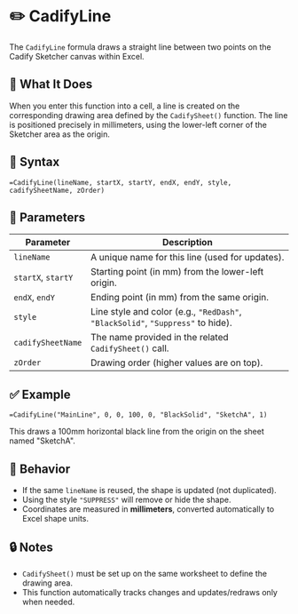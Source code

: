 # ✏️ CadifyLine

The `CadifyLine` formula draws a straight line between two points on the Cadify Sketcher canvas within Excel.

## 📌 What It Does
When you enter this function into a cell, a line is created on the corresponding drawing area defined by the `CadifySheet()` function. The line is positioned precisely in millimeters, using the lower-left corner of the Sketcher area as the origin.

## 🧾 Syntax

```excel
=CadifyLine(lineName, startX, startY, endX, endY, style, cadifySheetName, zOrder)
```

## 🧮 Parameters

| Parameter         | Description |
|------------------|-------------|
| `lineName`        | A unique name for this line (used for updates). |
| `startX`, `startY`| Starting point (in mm) from the lower-left origin. |
| `endX`, `endY`    | Ending point (in mm) from the same origin. |
| `style`           | Line style and color (e.g., `"RedDash"`, `"BlackSolid"`, `"Suppress"` to hide). |
| `cadifySheetName` | The name provided in the related `CadifySheet()` call. |
| `zOrder`          | Drawing order (higher values are on top). |

## ✅ Example

```excel
=CadifyLine("MainLine", 0, 0, 100, 0, "BlackSolid", "SketchA", 1)
```

This draws a 100mm horizontal black line from the origin on the sheet named "SketchA".

## 🔁 Behavior
- If the same `lineName` is reused, the shape is updated (not duplicated).
- Using the style `"SUPPRESS"` will remove or hide the shape.
- Coordinates are measured in **millimeters**, converted automatically to Excel shape units.

## 🔒 Notes
- `CadifySheet()` must be set up on the same worksheet to define the drawing area.
- This function automatically tracks changes and updates/redraws only when needed.
